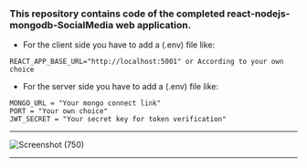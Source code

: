 ### This repository contains code of the completed react-nodejs-mongodb-SocialMedia web application.

* For the client side you have to add a (.env) file like:
```
REACT_APP_BASE_URL="http://localhost:5001" or According to your own choice
```
* For the server side you have to add a (.env) file like:
```
MONGO_URL = "Your mongo connect link"
PORT = "Your own choice"
JWT_SECRET = "Your secret key for token verification"
```
***
![Screenshot (750)](https://user-images.githubusercontent.com/70688937/212534977-b60f584a-9cdd-4a32-b222-50c7b5378241.png)
***
